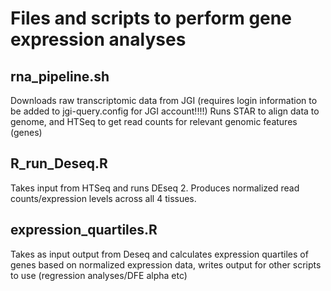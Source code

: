 # Files and scripts to perform gene expression analyses

## rna_pipeline.sh
Downloads raw transcriptomic data from JGI (requires login information to be added to jgi-query.config for JGI account!!!!)
Runs STAR to align data to genome, and HTSeq to get read counts for relevant genomic features (genes)

## R_run_Deseq.R
Takes input from HTSeq and runs DEseq 2. Produces normalized read counts/expression levels across all 4 tissues.

## expression_quartiles.R
Takes as input output from Deseq and calculates expression quartiles of genes based on normalized expression data, writes output for other scripts to use (regression analyses/DFE alpha etc)
